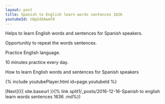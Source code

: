 ```yaml
---
layout: post
title: Spanish to English learn words sentences 1826 
youtubeId: nQgSdXAweF8
---
```

 
 
Helps to learn English words and sentences for Spanish speakers.

Opportunitiy to repeat the words sentences. 

Practice English language. 
 
10 minutes practice every day. 
 
How to learn English words and sentences for Spanish speakers 
 
{% include youtubePlayer.html id=page.youtubeId %}
 
 
[Next]({{ site.baseurl }}{% link  split1/_posts/2016-12-16-Spanish to english learn words sentences 1636 .md%})
 
